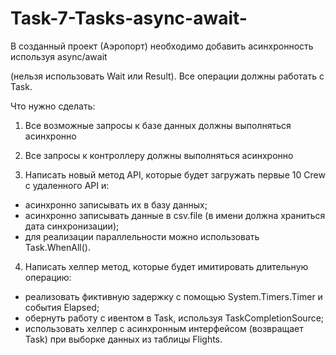 # Task-7-Tasks-async-await-
В созданный проект (Аэропорт) необходимо добавить асинхронность используя async/await 

(нельзя использовать Wait или Result). Все операции должны работать с Task.

Что нужно сделать:

1. Все возможные запросы к базе данных должны выполняться асинхронно
2. Все запросы к контроллеру должны выполняться асинхронно


3. Написать новый метод API, которые будет загружать первые 10 Crew с удаленного API и:
 * асинхронно записывать их в базу данных;
 * асинхронно записывать данные в csv.file (в имени должна храниться дата синхронизации);
 * для реализации параллельности можно использовать Task.WhenAll().
 
4. Написать хелпер метод, которые будет имитировать длительную операцию:
 * реализовать фиктивную задержку с помощью System.Timers.Timer и события Elapsed;
 * обернуть работу с ивентом в Task, используя TaskCompletionSource;
 * использовать хелпер с асинхронным интерфейсом (возвращает Task) при выборке данных из таблицы Flights.

